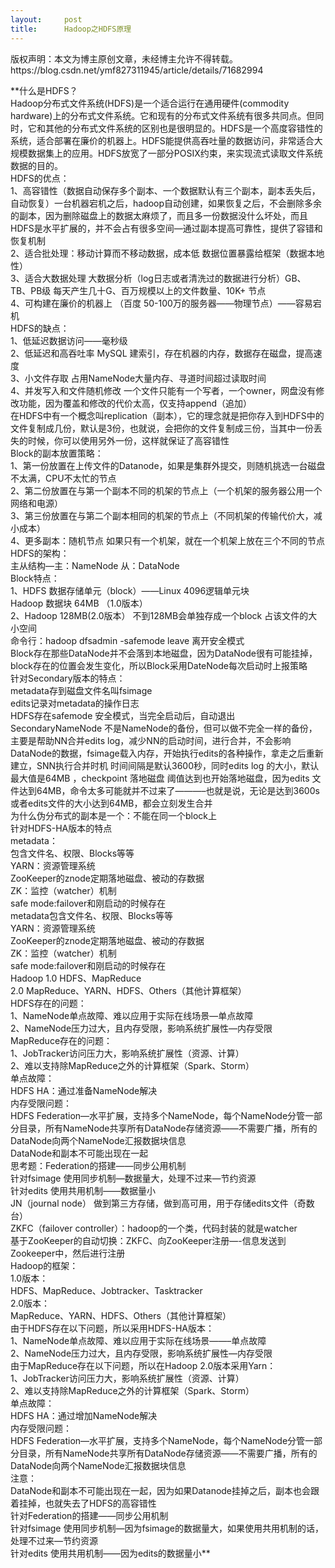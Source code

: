 ```yaml
---
layout:     post
title:      Hadoop之HDFS原理
---
```

<div id="article_content" class="article_content clearfix csdn-tracking-statistics" data-pid="blog" data-mod="popu_307" data-dsm="post">
								<div class="article-copyright">
					版权声明：本文为博主原创文章，未经博主允许不得转载。					https://blog.csdn.net/ymf827311945/article/details/71682994				</div>
								            <div id="content_views" class="markdown_views prism-atom-one-dark">
							<!-- flowchart 箭头图标 勿删 -->
							<svg xmlns="http://www.w3.org/2000/svg" style="display: none;"><path stroke-linecap="round" d="M5,0 0,2.5 5,5z" id="raphael-marker-block" style="-webkit-tap-highlight-color: rgba(0, 0, 0, 0);"></path></svg>
							<p>**什么是HDFS？ <br>
Hadoop分布式文件系统(HDFS)是一个适合运行在通用硬件(commodity hardware)上的分布式文件系统。它和现有的分布式文件系统有很多共同点。但同时，它和其他的分布式文件系统的区别也是很明显的。HDFS是一个高度容错性的系统，适合部署在廉价的机器上。HDFS能提供高吞吐量的数据访问，非常适合大规模数据集上的应用。HDFS放宽了一部分POSIX约束，来实现流式读取文件系统数据的目的。 <br>
HDFS的优点： <br>
1、高容错性（数据自动保存多个副本、一个数据默认有三个副本，副本丢失后，自动恢复）一台机器宕机之后，hadoop自动创建，如果恢复之后，不会删除多余的副本，因为删除磁盘上的数据太麻烦了，而且多一份数据没什么坏处，而且HDFS是水平扩展的，并不会占有很多空间—通过副本提高可靠性，提供了容错和恢复机制 <br>
2、适合批处理：移动计算而不移动数据，成本低  数据位置暴露给框架（数据本地性） <br>
3、适合大数据处理  大数据分析（log日志或者清洗过的数据进行分析）GB、TB、PB级  每天产生几十G、百万规模以上的文件数量、10K+ 节点 <br>
4、可构建在廉价的机器上  （百度 50-100万的服务器——物理节点）——容易宕机 <br>
HDFS的缺点： <br>
1、低延迟数据访问——毫秒级 <br>
2、低延迟和高吞吐率    MySQL 建索引，存在机器的内存，数据存在磁盘，提高速度 <br>
3、小文件存取  占用NameNode大量内存、寻道时间超过读取时间 <br>
4、并发写入和文件随机修改    一个文件只能有一个写者，一个owner，网盘没有修改功能，因为覆盖和修改的代价太高，仅支持append（追加） <br>
在HDFS中有一个概念叫replication（副本），它的理念就是把你存入到HDFS中的文件复制成几份，默认是3份，也就说，会把你的文件复制成三份，当其中一份丢失的时候，你可以使用另外一份，这样就保证了高容错性 <br>
Block的副本放置策略： <br>
1、第一份放置在上传文件的Datanode，如果是集群外提交，则随机挑选一台磁盘不太满，CPU不太忙的节点 <br>
2、第二份放置在与第一个副本不同的机架的节点上（一个机架的服务器公用一个网络和电源） <br>
3、第三份放置在与第二个副本相同的机架的节点上（不同机架的传输代价大，减小成本） <br>
4、更多副本：随机节点  如果只有一个机架，就在一个机架上放在三个不同的节点 <br>
HDFS的架构： <br>
主从结构—主：NameNode  从：DataNode <br>
Block特点： <br>
1、HDFS 数据存储单元（block）——Linux 4096逻辑单元块 <br>
Hadoop 数据块 64MB （1.0版本） <br>
2、Hadoop 128MB(2.0版本）  不到128MB会单独存成一个block    占该文件的大小空间 <br>
命令行：hadoop dfsadmin -safemode leave 离开安全模式 <br>
Block存在那些DataNode并不会落到本地磁盘，因为DataNode很有可能挂掉，block存在的位置会发生变化，所以Block采用DateNode每次启动时上报策略 <br>
针对Secondary版本的特点： <br>
metadata存到磁盘文件名叫fsimage <br>
edits记录对metadata的操作日志 <br>
HDFS存在safemode 安全模式，当完全启动后，自动退出 <br>
SecondaryNameNode 不是NameNode的备份，但可以做不完全一样的备份，主要是帮助NN合并edits log，减少NN的启动时间，进行合并，不会影响DataNode的数据，fsimage载入内存，开始执行edits的各种操作，拿走之后重新建立，SNN执行合并时机  时间间隔是默认3600秒，同时edits log 的大小，默认最大值是64MB   ，checkpoint 落地磁盘   阈值达到也开始落地磁盘，因为edits 文件达到64MB，命令太多可能就并不过来了———–也就是说，无论是达到3600s或者edits文件的大小达到64MB，都会立刻发生合并 <br>
为什么伪分布式的副本是一个：不能在同一个block上 <br>
针对HDFS-HA版本的特点 <br>
metadata： <br>
包含文件名、权限、Blocks等等 <br>
YARN：资源管理系统 <br>
ZooKeeper的znode定期落地磁盘、被动的存数据 <br>
ZK：监控（watcher）机制 <br>
safe mode:failover和刚启动的时候存在 <br>
metadata包含文件名、权限、Blocks等等 <br>
YARN：资源管理系统 <br>
ZooKeeper的znode定期落地磁盘、被动的存数据 <br>
ZK：监控（watcher）机制 <br>
safe mode:failover和刚启动的时候存在 <br>
Hadoop 1.0 HDFS、MapReduce <br>
2.0 MapReduce、YARN、HDFS、Others（其他计算框架） <br>
HDFS存在的问题： <br>
1、NameNode单点故障、难以应用于实际在线场景—单点故障 <br>
2、NameNode压力过大，且内存受限，影响系统扩展性—内存受限 <br>
MapReduce存在的问题： <br>
1、JobTracker访问压力大，影响系统扩展性（资源、计算） <br>
2、难以支持除MapReduce之外的计算框架（Spark、Storm） <br>
单点故障： <br>
HDFS HA：通过准备NameNode解决 <br>
内存受限问题：  <br>
HDFS Federation—水平扩展，支持多个NameNode，每个NameNode分管一部分目录，所有NameNode共享所有DataNode存储资源——不需要广播，所有的DataNode向两个NameNode汇报数据块信息 <br>
DataNode和副本不可能出现在一起 <br>
思考题：Federation的搭建——同步公用机制 <br>
针对fsimage 使用同步机制—数据量大，处理不过来—节约资源 <br>
针对edits 使用共用机制——数据量小 <br>
JN（journal node） 做到第三方存储，做到高可用，用于存储edits文件（奇数台） <br>
ZKFC（failover controller）：hadoop的一个类，代码封装的就是watcher <br>
基于ZooKeeper的自动切换：ZKFC、向ZooKeeper注册—-信息发送到Zookeeper中，然后进行注册 <br>
Hadoop的框架： <br>
1.0版本： <br>
HDFS、MapReduce、Jobtracker、Tasktracker <br>
2.0版本： <br>
MapReduce、YARN、HDFS、Others（其他计算框架） <br>
由于HDFS存在以下问题，所以采用HDFS-HA版本： <br>
1、NameNode单点故障、难以应用于实际在线场景——–单点故障 <br>
2、NameNode压力过大，且内存受限，影响系统扩展性—内存受限 <br>
由于MapReduce存在以下问题，所以在Hadoop 2.0版本采用Yarn： <br>
1、JobTracker访问压力大，影响系统扩展性（资源、计算） <br>
2、难以支持除MapReduce之外的计算框架（Spark、Storm） <br>
单点故障： <br>
HDFS HA：通过增加NameNode解决 <br>
内存受限问题：  <br>
HDFS Federation—水平扩展，支持多个NameNode，每个NameNode分管一部分目录，所有NameNode共享所有DataNode存储资源——不需要广播，所有的DataNode向两个NameNode汇报数据块信息 <br>
注意： <br>
DataNode和副本不可能出现在一起，因为如果Datanode挂掉之后，副本也会跟着挂掉，也就失去了HDFS的高容错性 <br>
针对Federation的搭建——同步公用机制 <br>
针对fsimage 使用同步机制—因为fsimage的数据量大，如果使用共用机制的话，处理不过来—节约资源 <br>
针对edits 使用共用机制——因为edits的数据量小**</p>            </div>
						<link href="https://csdnimg.cn/release/phoenix/mdeditor/markdown_views-9e5741c4b9.css" rel="stylesheet">
                </div>